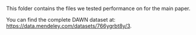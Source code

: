 This folder contains the files we tested performance on for the main paper. 

You can find the complete DAWN dataset at: https://data.mendeley.com/datasets/766ygrbt8y/3.

